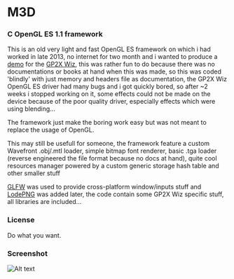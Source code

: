 M3D
=========

### C OpenGL ES 1.1 framework ###

This is an old very light and fast OpenGL ES framework on which i had worked in late 2013, no internet for two month and i wanted to produce a [demo](http://en.wikipedia.org/wiki/Demoscene) for the [GP2X Wiz](https://en.wikipedia.org/wiki/GP2X_Wiz#Overview), this was rather fun to do because there was no documentations or books at hand when this was made, so this was coded 'blindly' with just memory and headers file as documentation, the GP2X Wiz OpenGL ES driver had many bugs and i got quickly bored, so after ~2 weeks i stopped working on it, some effects could not be made on the device because of the poor quality driver, especially effects which were using blending...

The framework just make the boring work easy but was not meant to replace the usage of OpenGL.

This may still be usefull for someone, the framework feature a custom Wavefront .obj/.mtl loader, simple bitmap font renderer, basic .tga loader (reverse engineered the file format because no docs at hand), quite cool resources manager powered by a custom generic storage hash table and other smaller stuff

[GLFW](http://www.glfw.org/) was used to provide cross-platform window/inputs stuff and [LodePNG](http://lodev.org/lodepng/) was added later, the code contain some GP2X Wiz specific stuff, all libraries are included...

### License ###

Do what you want.

### Screenshot ###

![Alt text](http://www.garzul.tonsite.biz/tmp_/demo.png "m3d")
